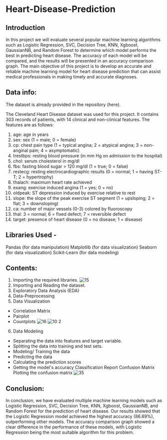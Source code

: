 # Heart-Disease-Prediction
## Introduction
In this project we will evaluate several popular machine learning algorithms such as Logistic Regression, SVC, Decision Tree, KNN, Xgboost, GaussianNB, and Random Forest to determine which model performs the best in predicting heart disease. The accuracy of each model will be compared, and the results will be presented in an accuracy comparison graph. The main objective of this project is to develop an accurate and reliable machine learning model for heart disease prediction that can assist medical professionals in making timely and accurate diagnoses.

## **Data info:**
The dataset is already provided in the repository (here).

The Cleveland Heart Disease dataset was used for this project. It contains 303 records
of patients, with 14 clinical and non-clinical features. The features are as follows:
1. age: age in years
2. sex: sex (1 = male; 0 = female)
3. cp: chest pain type (1 = typical angina; 2 = atypical angina; 3 = non-anginal pain; 4 =
asymptomatic)
4. trestbps: resting blood pressure (in mm Hg on admission to the hospital)
5. chol: serum cholesterol in mg/dl
6. fbs: fasting blood sugar > 120 mg/dl (1 = true; 0 = false)
7. restecg: resting electrocardiographic results (0 = normal; 1 = having ST-T; 2 =
hypertrophy)
8. thalach: maximum heart rate achieved
9. exang: exercise induced angina (1 = yes; 0 = no)
10. oldpeak: ST depression induced by exercise relative to rest
11. slope: the slope of the peak exercise ST segment (1 = upsloping; 2 = flat; 3 =
downsloping)
12. ca: number of major vessels (0-3) colored by fluoroscopy
13. thal: 3 = normal; 6 = fixed defect; 7 = reversible defect
14. target: presence of heart disease (0 = no disease; 1 = disease) 

## **Libraries Used -**
Pandas (for data manipulation)
Matplotlib (for data visualization)
Seaborn (for data visualization)
Scikit-Learn (for data modeling)

## **Contents:**
1. Importing the required libraries.
![15](https://user-images.githubusercontent.com/84839136/231213107-6d36005a-e79e-4f21-a154-e61a70021b6b.png)
2. Importing and Reading the dataset.
3. Exploratory Data Analysis (EDA)
4. Data-Preprocessing
5. Data Visualization
- Correlation Matrix
- Pairplot
- Countplots
![16](https://user-images.githubusercontent.com/84839136/231213375-ed9d4aa4-e4e4-48a0-96ae-ff577039c223.png)
![10 2](https://user-images.githubusercontent.com/84839136/231213561-a59969eb-d06e-403c-87ac-8706d499cd60.png)
6. Data Modeling
- Separating the data into features and target variable.
- Splitting the data into training and test sets.
- Modeling/ Training the data
- Predicting the data
- Calculating the prediction scores
- Getting the model's accuracy
Classification Report
Confusion Matrix
Plotting the confusion matrix
![35](https://user-images.githubusercontent.com/84839136/231213636-598b5654-82ab-4fa8-b550-3fab071c0b12.png)

## **Conclusion:**
In conclusion, we have evaluated multiple machine learning models such as Logistic
Regression, SVC, Decision Tree, KNN, Xgboost, GaussianNB, and Random Forest
for the prediction of heart disease. Our results showed that the Logistic Regression
model achieved the highest accuracy (86.89%), outperforming other models. The
accuracy comparison graph showed a clear difference in the performance of these
models, with Logistic Regression being the most suitable algorithm for this problem.
